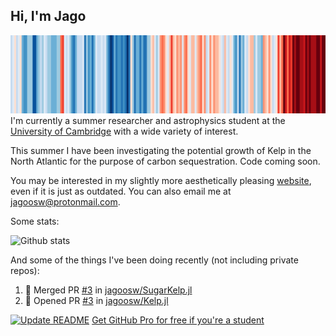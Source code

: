 ## Hi, I'm Jago
![climate stripes for the north atlantic](stripes.jpg)
I'm currently a summer researcher and astrophysics student at the [University of Cambridge](https://cam.ac.uk) with a wide variety of interest.

This summer I have been investigating the potential growth of Kelp in the North Atlantic for the purpose of carbon sequestration. Code coming soon.

You may be interested in my slightly more aesthetically pleasing [website](https://jagosw.com), even if it is just as outdated. You can also email me at [jagoosw@protonmail.com](mail:jagoosw@protonmail.com).

Some stats:

![Github stats](https://github-readme-stats.vercel.app/api?username=jagoosw&count_private=true&show_icons=true&theme=radical&hide_title=true&hide_border=true&text_color=d8dee9&icon_color=8fbcbb&bg_color=2e3440&title_color=a3be8c)
[](https://komarev.com/ghpvc/?username=jagoosw&color=2e3440)

And some of the things I've been doing recently (not including private repos):
<!--START_SECTION:activity-->
1. 🎉 Merged PR [#3](https://github.com/jagoosw/SugarKelp.jl/pull/3) in [jagoosw/SugarKelp.jl](https://github.com/jagoosw/SugarKelp.jl)
2. 💪 Opened PR [#3](https://github.com/jagoosw/Kelp.jl/pull/3) in [jagoosw/Kelp.jl](https://github.com/jagoosw/Kelp.jl)
<!--END_SECTION:activity-->


[![Update README](https://github.com/jagoosw/jagoosw/actions/workflows/update-readme.yml/badge.svg)](https://github.com/jagoosw/jagoosw/actions/workflows/update-readme.yml)
[Get GitHub Pro for free if you're a student](https://education.github.com/pack)

